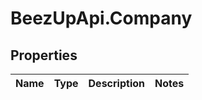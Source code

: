 # BeezUpApi.Company

## Properties
Name | Type | Description | Notes
------------ | ------------- | ------------- | -------------


